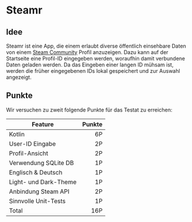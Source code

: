 # Steamr

## Idee
Steamr ist eine App, die einem erlaubt diverse öffentlich einsehbare Daten von einem [Steam Community](https://steamcommunity.com/) Profil anzuzeigen. Dazu kann auf der Startseite eine Profil-ID eingegeben werden, woraufhin damit verbundene Daten geladen werden. Da das Eingeben einer langen ID mühsam ist, werden die früher eingegebenen IDs lokal gespeichert und zur Auswahl angezeigt.

## Punkte
Wir versuchen zu zweit folgende Punkte für das Testat zu erreichen:

| Feature                 | Punkte |
|-------------------------|-------:|
| Kotlin                  | 6P     |
| User-ID Eingabe         | 2P     |
| Profil-Ansicht          | 2P     |
| Verwendung SQLite DB    | 1P     |
| Englisch & Deutsch      | 1P     |
| Light- und Dark-Theme   | 1P     |
| Anbindung Steam API     | 2P     |
| Sinnvolle Unit-Tests    | 1P     |
| Total                   | 16P    |
